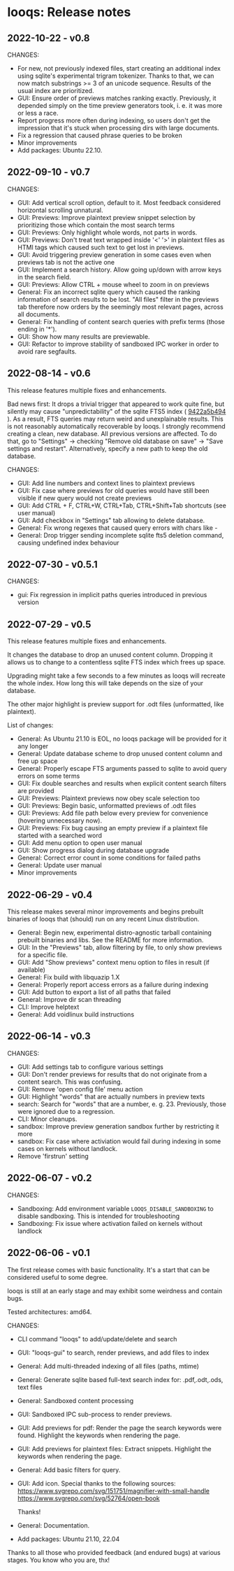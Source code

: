 # looqs: Release notes

## 2022-10-22 - v0.8

CHANGES:
 - For new, not previously indexed files, start creating an additional index using sqlite's experimental trigram tokenizer. Thanks to that, we can now match substrings >= 3 of an unicode sequence. Results of the usual index are prioritized.
 - GUI: Ensure order of previews matches ranking exactly. Previously, it depended simply on the time preview generators took, i. e. it was more or less a race.
 - Report progress more often during indexing, so users don't get the impression that it's stuck when processing dirs with large documents.
 - Fix a regression that caused phrase queries to be broken
 - Minor improvements
 - Add packages: Ubuntu 22.10.

## 2022-09-10 - v0.7

CHANGES:

 - GUI: Add vertical scroll option, default to it. Most feedback considered horizontal scrolling unnatural.
 - GUI: Previews: Improve plaintext preview snippet selection by prioritizing those which contain the most search terms
 - GUI: Previews: Only highlight whole words, not parts in words.
 - GUI: Previews: Don't treat text wrapped inside '<' '>' in plaintext files as HTMl tags which caused such text to get lost in previews.
 - GUI: Avoid triggering preview generation in some cases even when previews tab is not the active one
 - GUI: Implement a search history. Allow going up/down with arrow keys in the search field.
 - GUI: Previews: Allow CTRL + mouse wheel to zoom in on previews
 - General: Fix an incorrect sqlite query which caused the ranking information of search results to be lost. "All files" filter in the previews tab therefore now orders by the seemingly most relevant pages, across all documents.
 - General: Fix handling of content search queries with prefix terms (those ending in '*').
 - GUI: Show how many results are previewable.
 - GUI: Refactor to improve stability of sandboxed IPC worker in order to avoid rare segfaults.

## 2022-08-14 - v0.6
This release features multiple fixes and enhancements.

Bad news first: It drops a trivial trigger that appeared to work quite fine, but silently may cause "unpredictability" of the sqlite FTS5 index ( [9422a5b494](https://github.com/quitesimpleorg/looqs/commit/9422a5b494dabd0f1324dc2f92a34c3036137414) ). As a result, FTS queries may return weird and unexplainable results. This is not reasonably automatically recoverable by looqs. I strongly recommend creating a clean, new database. All previous versions are affected. To do that, go to "Settings" -> checking "Remove old database on save" -> "Save settings and restart". Alternatively, specify a new path to keep the old database.

CHANGES:

 - GUI: Add line numbers and context lines to plaintext previews
 - GUI: Fix case where previews for old queries would have still been visible if new query would not create previews
 - GUI: Add CTRL + F, CTRL+W, CTRL+Tab, CTRL+Shift+Tab shortcuts (see user manual)
 - GUI: Add checkbox in "Settings" tab allowing to delete database.
 - General: Fix wrong regexes that caused query errors with chars like -
 - General: Drop trigger sending incomplete sqlite fts5 deletion command, causing undefined index behaviour

## 2022-07-30 - v0.5.1

CHANGES:

 - gui: Fix regression in implicit paths queries introduced in previous version

## 2022-07-29 - v0.5
This release features multiple fixes and enhancements.

It changes the database to drop an unused content column. Dropping it allows us
to change to a contentless sqlite FTS index which frees up space.

Upgrading might take a few seconds to a few minutes as looqs will recreate the whole index.
How long this will take depends on the size of your database.

The other major highlight is preview support for .odt files (unformatted, like plaintext).

List of changes:

 - General: As Ubuntu 21.10 is EOL, no looqs package will be provided for it any longer
 - General: Update database scheme to drop unused content column and free up space
 - General: Properly escape FTS arguments passed to sqlite to avoid query errors on some terms
 - GUI: Fix double searches and results when explicit content search filters are provided
 - GUI: Previews: Plaintext previews now obey scale selection too
 - GUI: Previews: Begin basic, unformatted previews of .odt files
 - GUI: Previews: Add file path below every preview for convenience (hovering unnecessary now).
 - GUI: Previews: Fix bug causing an empty preview if a plaintext file started with a searched word
 - GUI: Add menu option to open user manual
 - GUI: Show progress dialog during database upgrade
 - General: Correct error count in some conditions for failed paths
 - General: Update user manual
 - Minor improvements

## 2022-06-29 - v0.4
This release makes several minor improvements and begins prebuilt binaries of looqs that (should) run
on any recent Linux distribution.

 - General: Begin new, experimental distro-agnostic tarball containing prebuilt binaries and libs. See the README for more information.
 - GUI: In the "Previews" tab, allow filtering by file, to only show previews for a specific file.
 - GUI: Add "Show previews" context menu option to files in result (if available)
 - General: Fix build with libquazip 1.X
 - General: Properly report access errors as a failure during indexing
 - GUI: Add button to export a list of all paths that failed
 - General: Improve dir scan threading
 - CLI: Improve helptext
 - General: Add voidlinux build instructions

## 2022-06-14 - v0.3
CHANGES:
- GUI: Add settings tab to configure various settings
- GUI: Don't render previews for results that do not originate from a content search. This was confusing.
- GUI: Remove 'open config file' menu action
- GUI: Highlight "words" that are actually numbers in preview texts
- search: Search for "words" that are a number, e. g. 23. Previously, those were ignored due to a regression.
- CLI: Minor cleanups.
- sandbox: Improve preview generation sandbox further by restricting it more
- sandbox: Fix case where activiation would fail during indexing in some cases on kernels without landlock.
- Remove 'firstrun' setting


## 2022-06-07 - v0.2
CHANGES:
- Sandboxing: Add environment variable `LOOQS_DISABLE_SANDBOXING` to disable sandboxing. This is intended for troubleshooting
- Sandboxing: Fix issue where activation failed on kernels without landlock

## 2022-06-06 - v0.1
The first release comes with basic functionality. It's a start that can be considered useful to some degree.

looqs is still at an early stage and may exhibit some weirdness and contain bugs.

Tested architectures: amd64.

CHANGES:
- CLI command "looqs" to add/update/delete and search
- GUI: "looqs-gui" to search, render previews, and add files to index
- General: Add multi-threaded indexing of all files (paths, mtime)
- General: Generate sqlite based full-text search index for: .pdf,.odt,.ods, text files
- General: Sandboxed content processing
- GUI: Sandboxed IPC sub-process to render previews.
- GUI: Add previews for pdf: Render the page the search keywords were found. Highlight the keywords when rendering the page.
- GUI: Add previews for plaintext files: Extract snippets. Highlight the keywords when rendering the page.
- General: Add basic filters for query.
- GUI: Add icon. Special thanks to the following sources:
	https://www.svgrepo.com/svg/151751/magnifier-with-small-handle
	https://www.svgrepo.com/svg/52764/open-book

	Thanks!
- General: Documentation.

- Add packages: Ubuntu 21.10, 22.04

Thanks to all those who provided feedback (and endured bugs) at various stages. You know who you are, thx!
